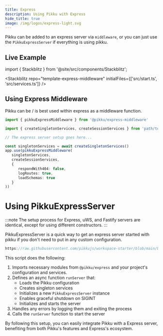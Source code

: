 ```yaml
---
title: Express
description: Using Pikku with Express
hide_title: true
image: /img/logos/express-light.svg
---
```


<DocHeaderHero title={frontMatter.title} image={frontMatter.image} />

Pikku can be added to an express server via `middleware`, or you can just use the `PikkuExpressServer` if everything is using pikku.

## Live Example

import { Stackblitz } from '@site/src/components/Stackblitz';

<Stackblitz repo="template-express-middleware" initialFiles={['src/start.ts', 'src/services.ts']} />

## Using Express Middleware

Pikku can be / is best used within express as a middleware function.

```typescript title="Express middleware"
import { pikkuExpressMiddleware } from '@pikku/express-middleware'

import { createSingletonServices, createSessionServices } from 'path/to/pikku-bootstrap.ts'

// The express server setup goes here...

const singletonServices = await createSingletonServices()
app.use(pikkuExpressMiddleware(
   singletonServices, 
   createSessionServices, 
   {
      respondWith404: false,
      logRoutes: true,
      loadSchemas: true
   }
))
```

# Using PikkuExpressServer 

:::note
The setup process for Express, uWS, and Fastify servers are identical, except for using different constructors.
:::

PikkuExpressServer is a quick way to get an express server started with pikku if you don't need to put in any custom configuration. 

```typescript reference title="Express start"
https://raw.githubusercontent.com/pikkujs/workspace-starter/blob/main/backends/express/bin/start.ts
```

This script does the following:

1. Imports necessary modules from `@pikku/express` and your project's configuration and services.
2. Defines an async function `runServer` that:
   - Loads the Pikku configuration
   - Creates singleton services
   - Initializes a new `PikkuExpressServer` instance
   - Enables graceful shutdown on SIGINT
   - Initializes and starts the server
3. Handles any errors by logging them and exiting the process
4. Calls the `runServer` function to start the server

By following this setup, you can easily integrate Pikku with a Express server, benefiting from both Pikku's features and Express's ecosystem.